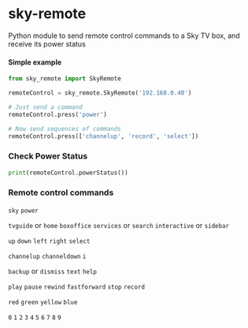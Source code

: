 # sky-remote
Python module to send remote control commands to a Sky TV box, and receive its power status

#### Simple example
```python
from sky_remote import SkyRemote

remoteControl = sky_remote.SkyRemote('192.168.0.40')

# Just send a command
remoteControl.press('power')

# Now send sequences of commands
remoteControl.press(['channelup', 'record', 'select'])
```

### Check Power Status
```python
print(remoteControl.powerStatus())
```
### Remote control commands
`sky` `power`

`tvguide` or `home` `boxoffice` `services` or `search` `interactive` or `sidebar`

`up` `down` `left` `right` `select`

`channelup` `channeldown` `i`

`backup` or `dismiss` `text` `help`

`play` `pause` `rewind` `fastforward` `stop` `record`

`red` `green` `yellow` `blue`

`0` `1` `2` `3` `4` `5` `6` `7` `8` `9`
